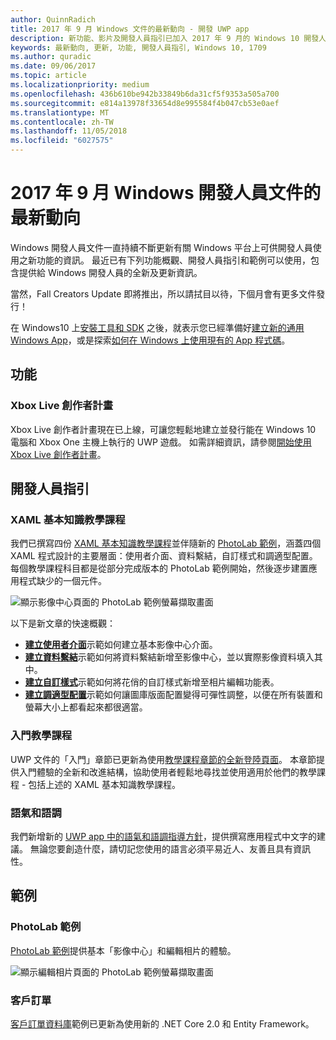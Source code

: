 ```yaml
---
author: QuinnRadich
title: 2017 年 9 月 Windows 文件的最新動向 - 開發 UWP app
description: 新功能、影片及開發人員指引已加入 2017 年 9 月的 Windows 10 開發人員文件中
keywords: 最新動向, 更新, 功能, 開發人員指引, Windows 10, 1709
ms.author: quradic
ms.date: 09/06/2017
ms.topic: article
ms.localizationpriority: medium
ms.openlocfilehash: 436b610be942b33849b6da31cf5f9353a505a700
ms.sourcegitcommit: e814a13978f33654d8e995584f4b047cb53e0aef
ms.translationtype: MT
ms.contentlocale: zh-TW
ms.lasthandoff: 11/05/2018
ms.locfileid: "6027575"
---
```

# <a name="whats-new-in-the-windows-developer-docs-in-september-2017"></a>2017 年 9 月 Windows 開發人員文件的最新動向

Windows 開發人員文件一直持續不斷更新有關 Windows 平台上可供開發人員使用之新功能的資訊。 最近已有下列功能概觀、開發人員指引和範例可以使用，包含提供給 Windows 開發人員的全新及更新資訊。

當然，Fall Creators Update 即將推出，所以請拭目以待，下個月會有更多文件發行！

在 Windows10 上[安裝工具和 SDK](http://go.microsoft.com/fwlink/?LinkId=821431) 之後，就表示您已經準備好[建立新的通用 Windows App](../get-started/your-first-app.md)，或是探索[如何在 Windows 上使用現有的 App 程式碼](../porting/index.md)。

## <a name="features"></a>功能

### <a name="xbox-live-creators-program"></a>Xbox Live 創作者計畫

Xbox Live 創作者計畫現在已上線，可讓您輕鬆地建立並發行能在 Windows 10 電腦和 Xbox One 主機上執行的 UWP 遊戲。 如需詳細資訊，請參閱[開始使用 Xbox Live 創作者計畫](../xbox-live/get-started-with-creators/get-started-with-xbox-live-creators.md)。

## <a name="developer-guidance"></a>開發人員指引

### <a name="xaml-basics-tutorials"></a>XAML 基本知識教學課程

我們已撰寫四份 [XAML 基本知識教學課程](https://docs.microsoft.com/en-us/windows/uwp/get-started/xaml-basics-intro)並伴隨新的 [PhotoLab 範例](https://github.com/Microsoft/Windows-appsample-photo-lab)，涵蓋四個 XAML 程式設計的主要層面：使用者介面、資料繫結，自訂樣式和調適型配置。 每個教學課程科目都是從部分完成版本的 PhotoLab 範例開始，然後逐步建置應用程式缺少的一個元件。 

![顯示影像中心頁面的 PhotoLab 範例螢幕擷取畫面](images/PhotoLab-gallery-page.png)  

以下是新文章的快速概觀：

+ [**建立使用者介面**](https://docs.microsoft.com/en-us/windows/uwp/get-started/xaml-basics-ui)示範如何建立基本影像中心介面。
+ [**建立資料繫結**](https://docs.microsoft.com/en-us/windows/uwp/get-started/xaml-basics-data-binding)示範如何將資料繫結新增至影像中心，並以實際影像資料填入其中。
+ [**建立自訂樣式**](https://docs.microsoft.com/en-us/windows/uwp/get-started/xaml-basics-style)示範如何將花俏的自訂樣式新增至相片編輯功能表。
+ [**建立調適型配置**](https://docs.microsoft.com/en-us/windows/uwp/get-started/xaml-basics-adaptive-layout)示範如何讓圖庫版面配置變得可彈性調整，以便在所有裝置和螢幕大小上都看起來都很適當。

### <a name="get-started-tutorials"></a>入門教學課程

UWP 文件的「入門」章節已更新為使用[教學課程章節的全新登陸頁面](https://docs.microsoft.com/windows/uwp/get-started/create-uwp-apps)。 本章節提供入門體驗的全新和改進結構，協助使用者輕鬆地尋找並使用適用於他們的教學課程 - 包括上述的 XAML 基本知識教學課程。

### <a name="voice-and-tone"></a>語氣和語調

我們新增新的 [UWP app 中的語氣和語調指導方針](https://docs.microsoft.com/windows/uwp/in-app-help/voice-and-tone)，提供撰寫應用程式中文字的建議。 無論您要創造什麼，請切記您使用的語言必須平易近人、友善且具有資訊性。

## <a name="samples"></a>範例

### <a name="photolab-sample"></a>PhotoLab 範例

[PhotoLab 範例](https://github.com/Microsoft/windows-appsample-photo-lab)提供基本「影像中心」和編輯相片的體驗。

![顯示編輯相片頁面的 PhotoLab 範例螢幕擷取畫面](images/PhotoLab-editing-page.png)  

### <a name="customer-orders"></a>客戶訂單

[客戶訂單資料庫](https://github.com/Microsoft/Windows-appsample-customers-orders-database)範例已更新為使用新的 .NET Core 2.0 和 Entity Framework。